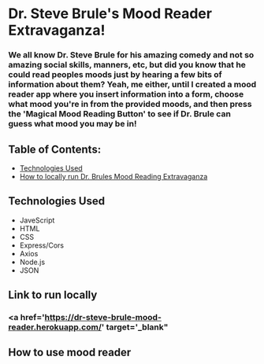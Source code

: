 # Dr. Steve Brule's Mood Reader Extravaganza!
### We all know Dr. Steve Brule for his amazing comedy and not so amazing social skills, manners, etc, but did you know that he could read peoples moods just by hearing a few bits of information about them? Yeah, me either, until I created a mood reader app where you insert information into a form, choose what mood you're in from the provided moods, and then press the 'Magical Mood Reading Button' to see if Dr. Brule can guess what mood you may be in!

## Table of Contents:
* [Technologies Used](#technologiesused)
* [How to locally run Dr. Brules Mood Reading Extravaganza](#runlocally)

## <a name="technologiesused"></a>Technologies Used

* JaveScript
* HTML
* CSS
* Express/Cors
* Axios
* Node.js
* JSON

## <a name="runlocally"></a>Link to run locally
### <a href='https://dr-steve-brule-mood-reader.herokuapp.com/' target='_blank"

## <a name="howtouse"></a>How to use mood reader

